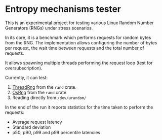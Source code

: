 # Entropy mechanisms tester

This is an experimental project for testing various Linux Random Number Generators (RNGs) under stress scenarios.

In its core, it is a benchmark which performs requests for random bytes from the RNG. The implementation allows configuring
the number of bytes per request, the wait time between requests and the total number of requests.

It allows spawning multiple threads performing the request loop (test for oversubscription).

Currently, it can test:

1. [ThreadRng](https://docs.rs/rand/latest/rand/rngs/struct.ThreadRng.html) from the `rand` crate.
2. [OsRng](https://docs.rs/rand/latest/rand/rngs/struct.OsRng.html) from the `rand` crate.
3. Reading directly from `/dev/urandom/`

In the end of the run it reports statistics for the time taken to perform the requests:

* Average request latency
* Standard deviation
* p50, p90, p99 and p99 percentile latencies
